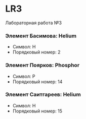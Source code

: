 # LR3
Лабораторная работа №3
### Элемент Басимова: Helium
- Символ: H
- Порядковый номер: 2

### Элемент Поярков: Phosphor
- Символ: P
- Порядковый номер: 14

### Элемент Саитгареев: Helium
- Символ: H
- Порядковый номер: 15


